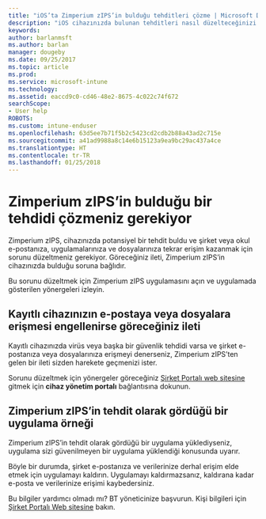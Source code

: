 ```yaml
---
title: "iOS’ta Zimperium zIPS’in bulduğu tehditleri çözme | Microsoft Docs"
description: "iOS cihazınızda bulunan tehditleri nasıl düzelteceğinizi öğrenin."
keywords: 
author: barlanmsft
ms.author: barlan
manager: dougeby
ms.date: 09/25/2017
ms.topic: article
ms.prod: 
ms.service: microsoft-intune
ms.technology: 
ms.assetid: eaccd9c0-cd46-48e2-8675-4c022c74f672
searchScope:
- User help
ROBOTS: 
ms.custom: intune-enduser
ms.openlocfilehash: 63d5ee7b71f5b2c5423cd2cdb2b88a43ad2c715e
ms.sourcegitcommit: a41ad9988a8c14e6b15123a9ea9bc29ac437a4ce
ms.translationtype: HT
ms.contentlocale: tr-TR
ms.lasthandoff: 01/25/2018
---
```

# <a name="you-need-to-resolve-a-threat-found-by-zimperium-zips"></a>Zimperium zIPS’in bulduğu bir tehdidi çözmeniz gerekiyor

Zimperium zIPS, cihazınızda potansiyel bir tehdit buldu ve şirket veya okul e-postanıza, uygulamalarınıza ve dosyalarınıza tekrar erişim kazanmak için sorunu düzeltmeniz gerekiyor. Göreceğiniz ileti, Zimperium zIPS’in cihazınızda bulduğu soruna bağlıdır.

Bu sorunu düzeltmek için Zimperium zIPS uygulamasını açın ve uygulamada gösterilen yönergeleri izleyin.

## <a name="what-you-might-see-if-your-enrolled-device-is-blocked-from-accessing-email-or-files"></a>Kayıtlı cihazınızın e-postaya veya dosyalara erişmesi engellenirse göreceğiniz ileti

Kayıtlı cihazınızda virüs veya başka bir güvenlik tehdidi varsa ve şirket e-postanıza veya dosyalarınıza erişmeyi denerseniz, Zimperium zIPS’ten gelen bir ileti sizden harekete geçmenizi ister.

Sorunu düzeltmek için yönergeler göreceğiniz [Şirket Portalı web sitesine](https://portal.manage.microsoft.com#HelpDeskDialog) gitmek için **cihaz yönetim portalı** bağlantısına dokunun.

## <a name="example-of-an-app-that-zimperium-zips-sees-as-a-threat"></a>Zimperium zIPS’in tehdit olarak gördüğü bir uygulama örneği

Zimperium zIPS’in tehdit olarak gördüğü bir uygulama yüklediyseniz, uygulama sizi güvenilmeyen bir uygulama yüklendiği konusunda uyarır.

Böyle bir durumda, şirket e-postanıza ve verilerinize derhal erişim elde etmek için uygulamayı kaldırın. Uygulamayı kaldırmazsanız, kaldırana kadar e-posta ve verilerinize erişimi kaybedersiniz.

Bu bilgiler yardımcı olmadı mı? BT yöneticinize başvurun. Kişi bilgileri için [Şirket Portalı Web sitesine](https://portal.manage.microsoft.com#HelpDeskDialog) bakın.

